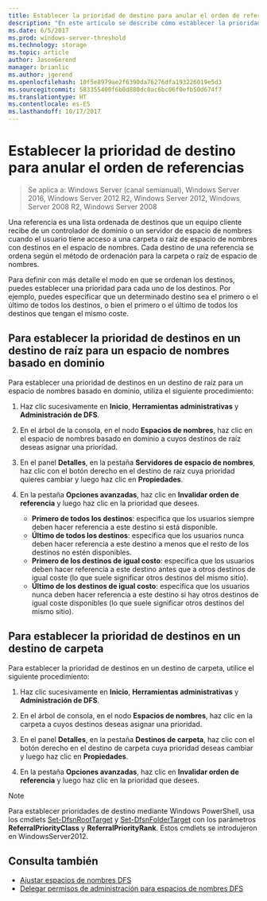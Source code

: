 ```yaml
---
title: Establecer la prioridad de destino para anular el orden de referencias
description: "En este artículo se describe cómo establecer la prioridad de destino para anular el orden de referencias"
ms.date: 6/5/2017
ms.prod: windows-server-threshold
ms.technology: storage
ms.topic: article
author: JasonGerend
manager: brianlic
ms.author: jgerend
ms.openlocfilehash: 10f5e8979ae2f6390da76276dfa193226019e5d3
ms.sourcegitcommit: 583355400f6b0d880dc0ac6bc06f0efb50d674f7
ms.translationtype: HT
ms.contentlocale: es-ES
ms.lasthandoff: 10/17/2017
---
```

# <a name="set-target-priority-to-override-referral-ordering"></a>Establecer la prioridad de destino para anular el orden de referencias

> Se aplica a: Windows Server (canal semianual), Windows Server 2016, Windows Server 2012 R2, Windows Server 2012, Windows Server 2008 R2, Windows Server 2008

Una referencia es una lista ordenada de destinos que un equipo cliente recibe de un controlador de dominio o un servidor de espacio de nombres cuando el usuario tiene acceso a una carpeta o raíz de espacio de nombres con destinos en el espacio de nombres. Cada destino de una referencia se ordena según el método de ordenación para la carpeta o raíz de espacio de nombres. 

Para definir con más detalle el modo en que se ordenan los destinos, puedes establecer una prioridad para cada uno de los destinos. Por ejemplo, puedes especificar que un determinado destino sea el primero o el último de todos los destinos, o bien el primero o el último de todos los destinos que tengan el mismo coste.

## <a name="to-set-target-priority-on-a-root-target-for-a-domain-based-namespace"></a>Para establecer la prioridad de destinos en un destino de raíz para un espacio de nombres basado en dominio

Para establecer una prioridad de destinos en un destino de raíz para un espacio de nombres basado en dominio, utiliza el siguiente procedimiento:

1.  Haz clic sucesivamente en **Inicio**, **Herramientas administrativas** y **Administración de DFS**.

2.  En el árbol de la consola, en el nodo **Espacios de nombres**, haz clic en el espacio de nombres basado en dominio a cuyos destinos de raíz deseas asignar una prioridad.

3.  En el panel **Detalles**, en la pestaña **Servidores de espacio de nombres**, haz clic con el botón derecho en el destino de raíz cuya prioridad quieres cambiar y luego haz clic en **Propiedades**.

4.  En la pestaña **Opciones avanzadas**, haz clic en **Invalidar orden de referencia** y luego haz clic en la prioridad que desees.

    -   **Primero de todos los destinos**: especifica que los usuarios siempre deben hacer referencia a este destino si está disponible.
    -   **Último de todos los destinos**: especifica que los usuarios nunca deben hacer referencia a este destino a menos que el resto de los destinos no estén disponibles.
    -   **Primero de los destinos de igual costo**: especifica que los usuarios deben hacer referencia a este destino antes que a otros destinos de igual coste (lo que suele significar otros destinos del mismo sitio).
    -   **Último de los destinos de igual costo**: especifica que los usuarios nunca deben hacer referencia a este destino si hay otros destinos de igual coste disponibles (lo que suele significar otros destinos del mismo sitio).

## <a name="to-set-target-priority-on-a-folder-target"></a>Para establecer la prioridad de destinos en un destino de carpeta

Para establecer la prioridad de destinos en un destino de carpeta, utilice el siguiente procedimiento:

1.  Haz clic sucesivamente en **Inicio**, **Herramientas administrativas** y **Administración de DFS**.

2.  En el árbol de consola, en el nodo **Espacios de nombres**, haz clic en la carpeta a cuyos destinos deseas asignar una prioridad.

3.  En el panel **Detalles**, en la pestaña **Destinos de carpeta**, haz clic con el botón derecho en el destino de carpeta cuya prioridad deseas cambiar y luego haz clic en **Propiedades**.

4.  En la pestaña **Opciones avanzadas**, haz clic en **Invalidar orden de referencia** y luego haz clic en la prioridad que desees.

> [!NOTE]
> Para establecer prioridades de destino mediante Windows PowerShell, usa los cmdlets [Set-DfsnRootTarget](https://technet.microsoft.com/library/jj884266.aspx) y [Set-DfsnFolderTarget](https://technet.microsoft.com/library/jj884264.aspx) con los parámetros **ReferralPriorityClass** y **ReferralPriorityRank**. Estos cmdlets se introdujeron en WindowsServer2012.

## <a name="see-also"></a>Consulta también

-   [Ajustar espacios de nombres DFS](tuning-dfs-namespaces.md)
-   [Delegar permisos de administración para espacios de nombres DFS](delegate-management-permissions-for-dfs-namespaces.md)